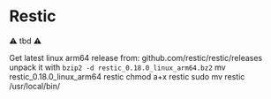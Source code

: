 # Restic

:warning: tbd :warning:

Get latest linux arm64 release from: github.com/restic/restic/releases
unpack it with `bzip2 -d restic_0.18.0_linux_arm64.bz2`
mv restic_0.18.0_linux_arm64 restic
chmod a+x restic
sudo mv restic /usr/local/bin/